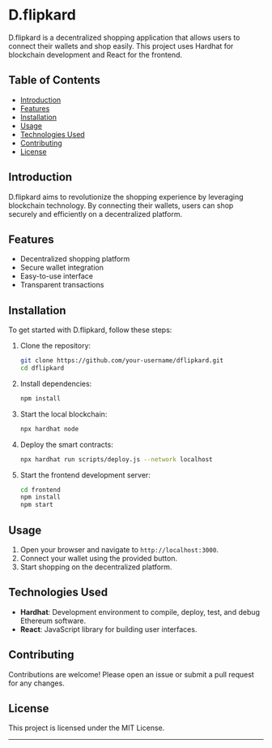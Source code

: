 # D.flipkard

D.flipkard is a decentralized shopping application that allows users to connect their wallets and shop easily. This project uses Hardhat for blockchain development and React for the frontend.

## Table of Contents

- [Introduction](#introduction)
- [Features](#features)
- [Installation](#installation)
- [Usage](#usage)
- [Technologies Used](#technologies-used)
- [Contributing](#contributing)
- [License](#license)

## Introduction

D.flipkard aims to revolutionize the shopping experience by leveraging blockchain technology. By connecting their wallets, users can shop securely and efficiently on a decentralized platform.

## Features

- Decentralized shopping platform
- Secure wallet integration
- Easy-to-use interface
- Transparent transactions

## Installation

To get started with D.flipkard, follow these steps:

1. Clone the repository:

   ```bash
   git clone https://github.com/your-username/dflipkard.git
   cd dflipkard
   ```

2. Install dependencies:

   ```bash
   npm install
   ```

3. Start the local blockchain:

   ```bash
   npx hardhat node
   ```

4. Deploy the smart contracts:

   ```bash
   npx hardhat run scripts/deploy.js --network localhost
   ```

5. Start the frontend development server:
   ```bash
   cd frontend
   npm install
   npm start
   ```

## Usage

1. Open your browser and navigate to `http://localhost:3000`.
2. Connect your wallet using the provided button.
3. Start shopping on the decentralized platform.

## Technologies Used

- **Hardhat**: Development environment to compile, deploy, test, and debug Ethereum software.
- **React**: JavaScript library for building user interfaces.

## Contributing

Contributions are welcome! Please open an issue or submit a pull request for any changes.

## License

This project is licensed under the MIT License.

---
